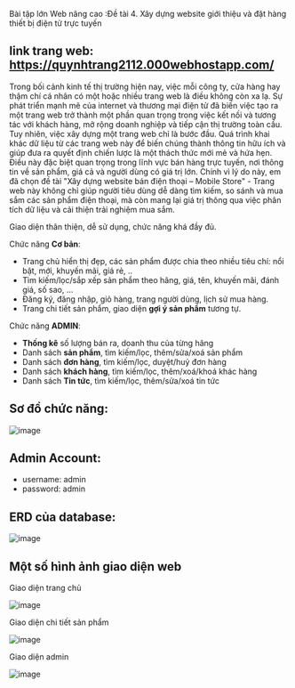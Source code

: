 Bài tập lớn Web nâng cao :Đề tài 4. Xây dựng website giới thiệu và đặt hàng thiết bị điện tử trực tuyến

## link trang web: https://quynhtrang2112.000webhostapp.com/

Trong bối cảnh kinh tế thị trường hiện nay, việc mỗi công ty, cửa hàng hay thậm chí cá nhân có một hoặc nhiều trang web là điều không còn xa lạ. Sự phát triển mạnh mẽ của internet và thương mại điện tử đã biến việc tạo ra một trang web trở thành một phần quan trọng trong việc kết nối và tương tác với khách hàng, mở rộng doanh nghiệp và tiếp cận thị trường toàn cầu.
Tuy nhiên, việc xây dựng một trang web chỉ là bước đầu. Quá trình khai khác dữ liệu từ các trang web này để biến chúng thành thông tin hữu ích và giúp đưa ra quyết định chiến lược là một thách thức mới mẻ và hứa hẹn. Điều này đặc biệt quan trọng trong lĩnh vực bán hàng trực tuyến, nơi thông tin về sản phẩm, giá cả và người dùng có giá trị lớn.
Chính vì lý do này, em đã chọn đề tài "Xây dựng website bán điện thoại – Mobile Store" - Trang web này không chỉ giúp người tiêu dùng dễ dàng tìm kiếm, so sánh và mua sắm các sản phẩm điện thoại, mà còn mang lại giá trị thông qua việc phân tích dữ liệu và cải thiện trải nghiệm mua sắm.

Giao diện thân thiện, dễ sử dụng, chức năng khá đầy đủ.

Chức năng **Cơ bản**:

- Trang chủ hiển thị đẹp, các sản phẩm được chia theo nhiều tiêu chí: nổi bật, mới, khuyến mãi, giá rẻ, ..
- Tìm kiếm/lọc/sắp xếp sản phẩm theo hãng, giá, tên, khuyến mãi, đánh giá, số sao, ...
- Đăng ký, đăng nhập, giỏ hàng, trang người dùng, lịch sử mua hàng.
- Trang chi tiết sản phẩm, giao diện **gợi ý sản phẩm** tương tự.

Chức năng **ADMIN**:

- **Thống kê** số lượng bán ra, doanh thu của từng hãng
- Danh sách **sản phẩm**, tìm kiếm/lọc, thêm/sửa/xoá sản phẩm
- Danh sách **đơn hàng**, tìm kiếm/lọc, duyệt/huỷ đơn hàng
- Danh sách **khách hàng**, tìm kiếm/lọc, thêm/xoá/khoá khác hàng
- Danh sách **Tin tức**, tìm kiếm/lọc, thêm/sửa/xoá tin tức

## Sơ đồ chức năng:
![image](https://github.com/dinorap/WEB_NC_NHOM_13/assets/94616528/e8546a9c-c890-46b4-af50-cac612dd5849)
## Admin Account:

- username: admin
- password: admin

## ERD của database:
![image](https://github.com/dinorap/WEB_NC_NHOM_13/assets/94616528/a1a69134-b81b-4514-b14a-95d4a3a8f347)

## Một số hình ảnh giao diện web 

Giao diện trang chủ

![image](https://github.com/dinorap/WEB_NC_NHOM_13/assets/94616528/44791502-f38e-47ca-84f9-95d8d0ac3101)

Giao diện chi tiết sản phẩm 

![image](https://github.com/dinorap/WEB_NC_NHOM_13/assets/94616528/850d7142-fb7a-4d49-8c03-9ca944a75c8c)

Giao diện admin

![image](https://github.com/dinorap/WEB_NC_NHOM_13/assets/94616528/973aadc8-5378-4046-a5df-8f3ee41176bc)

